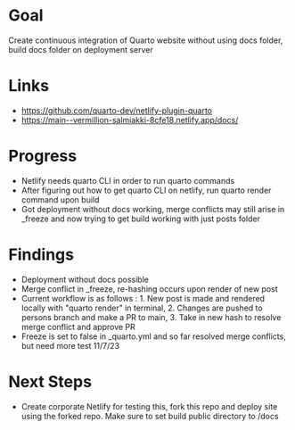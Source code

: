 # Goal

Create continuous integration of Quarto website without using docs folder, build docs folder on deployment server

# Links

- https://github.com/quarto-dev/netlify-plugin-quarto
- https://main--vermillion-salmiakki-8cfe18.netlify.app/docs/

# Progress

- Netlify needs quarto CLI in order to run quarto commands
- After figuring out how to get quarto CLI on netlify, run quarto render command upon build
- Got deployment without docs working, merge conflicts may still arise in _freeze and now trying to get build working with just posts folder

# Findings

- Deployment without docs possible
- Merge conflict in _freeze, re-hashing occurs upon render of new post
- Current workflow is as follows : 1. New post is made and rendered locally with "quarto render" in terminal, 2. Changes are pushed to persons branch and make a PR to main, 3. Take in new hash to resolve merge conflict and approve PR
- Freeze is set to false in _quarto.yml and so far resolved merge conflicts, but need more test 11/7/23

# Next Steps

- Create corporate Netlify for testing this, fork this repo and deploy site using the forked repo. Make sure to set build public directory to /docs

